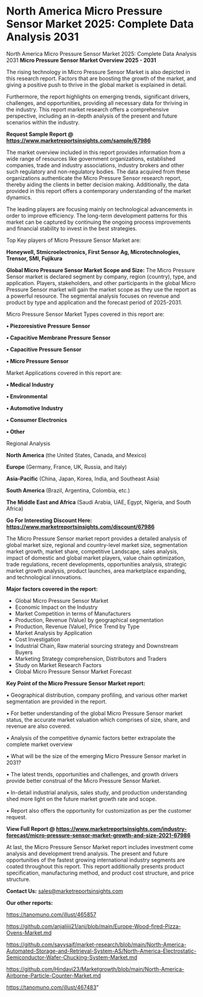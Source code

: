 # North America Micro Pressure Sensor Market 2025: Complete Data Analysis 2031
North America Micro Pressure Sensor Market 2025: Complete Data Analysis 2031
<Strong> Micro Pressure Sensor Market Overview 2025 - 2031</strong>

The rising technology in Micro Pressure Sensor Market is also depicted in this research report. Factors that are boosting the growth of the market, and giving a positive push to thrive in the global market is explained in detail.

Furthermore, the report highlights on emerging trends, significant drivers, challenges, and opportunities, providing all necessary data for thriving in the industry. This report market research offers a comprehensive perspective, including an in-depth analysis of the present and future scenarios within the industry.

<strong>Request Sample Report @ <a href=https://www.marketreportsinsights.com/sample/67986>https://www.marketreportsinsights.com/sample/67986</a></strong>

The market overview included in this report provides information from a wide range of resources like government organizations, established companies, trade and industry associations, industry brokers and other such regulatory and non-regulatory bodies. The data acquired from these organizations authenticate the Micro Pressure Sensor research report, thereby aiding the clients in better decision making. Additionally, the data provided in this report offers a contemporary understanding of the market dynamics.

The leading players are focusing mainly on technological advancements in order to improve efficiency. The long-term development patterns for this market can be captured by continuing the ongoing process improvements and financial stability to invest in the best strategies.

Top Key players of Micro Pressure Sensor Market are:

<strong>Honeywell, Stmicroelectronics, First Sensor Ag, Microtechnologies, Trensor, SMI, Fujikura</strong>

<strong><b>Global Micro Pressure Sensor Market Scope and Size:</b></strong>
The Micro Pressure Sensor market is declared segment by company, region (country), type, and application. Players, stakeholders, and other participants in the global Micro Pressure Sensor market will gain the market scope as they use the report as a powerful resource. The segmental analysis focuses on revenue and product by type and application and the forecast period of 2025-2031.

Micro Pressure Sensor Market Types covered in this report are:

<strong>• Piezoresistive Pressure Sensor

• Capacitive Membrane Pressure Sensor

• Capacitive Pressure Sensor

• Micro Pressure Sensor</strong>

Market Applications covered in this report are:

<strong>• Medical Industry

• Environmental

• Automotive Industry

• Consumer Electronics

• Other</strong> 

Regional Analysis

<strong>North America</strong> (the United States, Canada, and Mexico)

<strong>Europe</strong> (Germany, France, UK, Russia, and Italy)

<strong>Asia-Pacific</strong> (China, Japan, Korea, India, and Southeast Asia)

<strong>South America</strong> (Brazil, Argentina, Colombia, etc.)

<strong>The Middle East and Africa</strong> (Saudi Arabia, UAE, Egypt, Nigeria, and South Africa)

<strong>Go For Interesting Discount Here: <a href=https://www.marketreportsinsights.com/discount/67986>https://www.marketreportsinsights.com/discount/67986</a></strong>

The Micro Pressure Sensor market report provides a detailed analysis of global market size, regional and country-level market size, segmentation market growth, market share, competitive Landscape, sales analysis, impact of domestic and global market players, value chain optimization, trade regulations, recent developments, opportunities analysis, strategic market growth analysis, product launches, area marketplace expanding, and technological innovations.

<strong><b>Major factors covered in the report:</b></strong>
<ul>
  <li>Global Micro Pressure Sensor Market </li>
  <li>Economic Impact on the Industry</li>
  <li>Market Competition in terms of Manufacturers</li>
  <li>Production, Revenue (Value) by geographical segmentation</li>
  <li>Production, Revenue (Value), Price Trend by Type</li>
  <li>Market Analysis by Application</li>
  <li>Cost Investigation</li>
  <li>Industrial Chain, Raw material sourcing strategy and Downstream Buyers</li>
  <li>Marketing Strategy comprehension, Distributors and Traders</li>
  <li>Study on Market Research Factors</li>
  <li>Global Micro Pressure Sensor Market Forecast</li>
</ul>

<strong><b>Key Point of the Micro Pressure Sensor Market report:</b></strong>

• Geographical distribution, company profiling, and various other market segmentation are provided in the report.

• For better understanding of the global Micro Pressure Sensor market status, the accurate market valuation which comprises of size, share, and revenue are also covered.

• Analysis of the competitive dynamic factors better extrapolate the complete market overview

• What will be the size of the emerging Micro Pressure Sensor market in 2031?

• The latest trends, opportunities and challenges, and growth drivers provide better construal of the Micro Pressure Sensor Market.

• In-detail industrial analysis, sales study, and production understanding shed more light on the future market growth rate and scope.

• Report also offers the opportunity for customization as per the customer request.

<strong><b>View Full Report @ <a href=https://www.marketreportsinsights.com/industry-forecast/micro-pressure-sensor-market-growth-and-size-2021-67986>https://www.marketreportsinsights.com/industry-forecast/micro-pressure-sensor-market-growth-and-size-2021-67986</a></b></strong>


At last, the Micro Pressure Sensor Market report includes investment come analysis and development trend analysis. The present and future opportunities of the fastest growing international industry segments are coated throughout this report. This report additionally presents product specification, manufacturing method, and product cost structure, and price structure.

<strong>Contact Us:</strong>
sales@marketreportsinsights.com

<strong>Our other reports:</strong>

<a href=https://tanomuno.com/illust/465857>https://tanomuno.com/illust/465857</a>

<a href=https://github.com/anjaliiii21/anj/blob/main/Europe-Wood-fired-Pizza-Ovens-Market.md>https://github.com/anjaliiii21/anj/blob/main/Europe-Wood-fired-Pizza-Ovens-Market.md</a>

<a href=https://github.com/sayysaif/market-research/blob/main/North-America-Automated-Storage-and-Retrieval-System-AS/North-America-Electrostatic-Semiconductor-Wafer-Chucking-System-Market.md>https://github.com/sayysaif/market-research/blob/main/North-America-Automated-Storage-and-Retrieval-System-AS/North-America-Electrostatic-Semiconductor-Wafer-Chucking-System-Market.md</a>

<a href=https://github.com/Hindavi23/Marketgrowth/blob/main/North-America-Airborne-Particle-Counter-Market.md>https://github.com/Hindavi23/Marketgrowth/blob/main/North-America-Airborne-Particle-Counter-Market.md</a>

<a href=https://tanomuno.com/illust/467483>https://tanomuno.com/illust/467483</a>"
